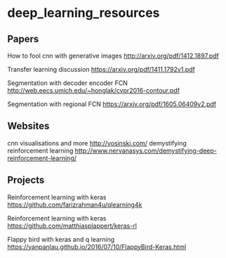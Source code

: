 # deep_learning_resources

## Papers

How to fool cnn with generative images http://arxiv.org/pdf/1412.1897.pdf

Transfer learning discussion https://arxiv.org/pdf/1411.1792v1.pdf

Segmentation with decoder encoder FCN http://web.eecs.umich.edu/~honglak/cvpr2016-contour.pdf

Segmentation with regional FCN https://arxiv.org/pdf/1605.06409v2.pdf

## Websites

cnn visualisations and more http://yosinski.com/
demystifying reinforcement learning http://www.nervanasys.com/demystifying-deep-reinforcement-learning/


## Projects

Reinforcement learning with keras https://github.com/farizrahman4u/qlearning4k

Reinforcement learning with keras https://github.com/matthiasplappert/keras-rl

Flappy bird with keras and q learning https://yanpanlau.github.io/2016/07/10/FlappyBird-Keras.html
